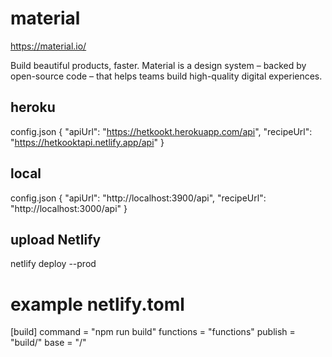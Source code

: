 # material

https://material.io/

Build beautiful products, faster.
Material is a design system – backed by open-source code – that helps teams build high-quality digital experiences.

## heroku

config.json
{
"apiUrl": "https://hetkookt.herokuapp.com/api",
"recipeUrl": "https://hetkooktapi.netlify.app/api"
}

## local

config.json
{
"apiUrl": "http://localhost:3900/api",
"recipeUrl": "http://localhost:3000/api"
}

## upload Netlify

netlify deploy --prod

# example netlify.toml

[build]
command = "npm run build"
functions = "functions"
publish = "build/"
base = "/"

<!-- ## Uncomment to use this redirect for Single Page Applications like create-react-app.

## Not needed for static site generators.

[[redirects]]
from = "/*"
to = "/index.html"
status = 200

## (optional) Settings for Netlify Dev

## https://github.com/netlify/cli/blob/master/docs/netlify-dev.md#project-detection

#[dev]

# command = "yarn start" # Command to start your dev server

# port = 3000 # Port that the dev server will be listening on

# publish = "dist" # Folder with the static content for \_redirect file

## more info on configuring this file: https://www.netlify.com/docs/netlify-toml-reference/ -->
